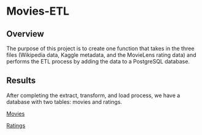 # Movies-ETL

## Overview

The purpose of this project is to create one function that takes in the three files (Wikipedia data, Kaggle metadata, and the MovieLens rating data) and performs the ETL process by adding the data to a PostgreSQL database.

## Results

After completing the extract, transform, and load process, we have a database with two tables: movies and ratings.

[Movies](/Resources/movies_query.PNG)

[Ratings](/Resources/ratings_query.PNG)


